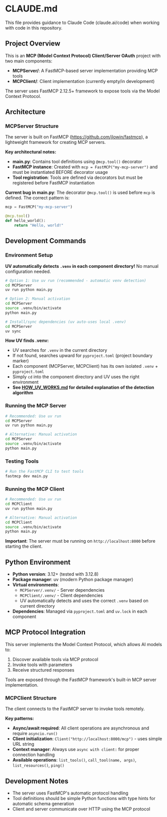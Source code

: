 # CLAUDE.md

This file provides guidance to Claude Code (claude.ai/code) when working with code in this repository.

## Project Overview

This is an **MCP (Model Context Protocol) Client/Server OAuth** project with two main components:
- **MCPServer/**: A FastMCP-based server implementation providing MCP tools
- **MCPClient/**: Client implementation (currently empty/in development)

The server uses FastMCP 2.12.5+ framework to expose tools via the Model Context Protocol.

## Architecture

### MCPServer Structure

The server is built on FastMCP (https://github.com/jlowin/fastmcp), a lightweight framework for creating MCP servers.

**Key architectural notes:**
- **main.py**: Contains tool definitions using `@mcp.tool()` decorator
- **FastMCP instance**: Created with `mcp = FastMCP("my-mcp-server")` and must be instantiated BEFORE decorator usage
- **Tool registration**: Tools are defined via decorators but must be registered before FastMCP instantiation

**Current bug in main.py**: The decorator `@mcp.tool()` is used before `mcp` is defined. The correct pattern is:
```python
mcp = FastMCP("my-mcp-server")

@mcp.tool()
def hello_world():
    return "Hello, world!"
```

## Development Commands

### Environment Setup

**UV automatically detects `.venv` in each component directory!** No manual configuration needed.

```bash
# Option 1: Use uv run (recommended - automatic venv detection)
cd MCPServer
uv run python main.py

# Option 2: Manual activation
cd MCPServer
source .venv/bin/activate
python main.py

# Install/sync dependencies (uv auto-uses local .venv)
cd MCPServer
uv sync
```

**How UV finds .venv:**
- UV searches for `.venv` in the current directory
- If not found, searches upward for `pyproject.toml` (project boundary marker)
- Each component (MCPServer, MCPClient) has its own isolated `.venv` + `pyproject.toml`
- Simply `cd` into the component directory and UV uses the right environment
- **See [HOW_UV_WORKS.md](HOW_UV_WORKS.md) for detailed explanation of the detection algorithm**

### Running the MCP Server
```bash
# Recommended: Use uv run
cd MCPServer
uv run python main.py

# Alternative: Manual activation
cd MCPServer
source .venv/bin/activate
python main.py
```

### Testing Tools
```bash
# Run the FastMCP CLI to test tools
fastmcp dev main.py
```

### Running the MCP Client
```bash
# Recommended: Use uv run
cd MCPClient
uv run python main.py

# Alternative: Manual activation
cd MCPClient
source .venv/bin/activate
python main.py
```

**Important**: The server must be running on `http://localhost:8000` before starting the client.

## Python Environment

- **Python version**: 3.12+ (tested with 3.12.8)
- **Package manager**: uv (modern Python package manager)
- **Virtual environments**:
  - `MCPServer/.venv/` - Server dependencies
  - `MCPClient/.venv/` - Client dependencies
  - UV automatically detects and uses the correct `.venv` based on current directory
- **Dependencies**: Managed via `pyproject.toml` and `uv.lock` in each component

## MCP Protocol Integration

This server implements the Model Context Protocol, which allows AI models to:
1. Discover available tools via MCP protocol
2. Invoke tools with parameters
3. Receive structured responses

Tools are exposed through the FastMCP framework's built-in MCP server implementation.

### MCPClient Structure

The client connects to the FastMCP server to invoke tools remotely.

**Key patterns:**
- **Async/await required**: All client operations are asynchronous and require `asyncio.run()`
- **Client initialization**: `Client("http://localhost:8000/mcp")` - uses simple URL string
- **Context manager**: Always use `async with client:` for proper connection handling
- **Available operations**: `list_tools()`, `call_tool(name, args)`, `list_resources()`, `ping()`

## Development Notes

- The server uses FastMCP's automatic protocol handling
- Tool definitions should be simple Python functions with type hints for automatic schema generation
- Client and server communicate over HTTP using the MCP protocol
